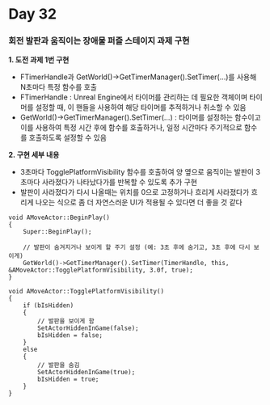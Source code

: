# Day 32

### 회전 발판과 움직이는 장애물 퍼즐 스테이지 과제 구현

**1. 도전 과제 1번 구현**

- FTimerHandle과 GetWorld()->GetTimerManager().SetTimer(...)를 사용해 N초마다 특정 함수를 호출
- FTimerHandle : Unreal Engine에서 타이머를 관리하는 데 필요한 객체이며 타이머를 설정할 때, 이 핸들을 사용하여 해당 타이머를 추적하거나 취소할 수 있음
- GetWorld()->GetTimerManager().SetTimer(...) : 타이머를 설정하는 함수이고 이를 사용하여 특정 시간 후에 함수를 호출하거나, 일정 시간마다 주기적으로 함수를 호출하도록 설정할 수 있음

**2. 구현 세부 내용**

- 3초마다 TogglePlatformVisibility 함수를 호출하여 양 옆으로 움직이는 발판이 3초마다 사라졌다가 나타났다가를 반복할 수 있도록 추가 구현
- 발판이 사라졌다가 다시 나올때는 위치를 0으로 고정하거나 흐리게 사라졌다가 흐리게 나오는 식으로 좀 더 자연스러운 UI가 적용될 수 있다면 더 좋을 것 같다

```
void AMoveActor::BeginPlay()
{
    Super::BeginPlay();

    // 발판이 숨겨지거나 보이게 할 주기 설정 (예: 3초 후에 숨기고, 3초 후에 다시 보이게)
    GetWorld()->GetTimerManager().SetTimer(TimerHandle, this, &AMoveActor::TogglePlatformVisibility, 3.0f, true);
}

void AMoveActor::TogglePlatformVisibility()
{
    if (bIsHidden)
    {
        // 발판을 보이게 함
        SetActorHiddenInGame(false);
        bIsHidden = false;
    }
    else
    {
        // 발판을 숨김
        SetActorHiddenInGame(true);
        bIsHidden = true;
    }
}
```
